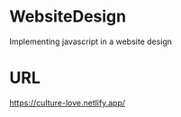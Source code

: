 # WebsiteDesign
 Implementing javascript in a website design
 # URL
 https://culture-love.netlify.app/
